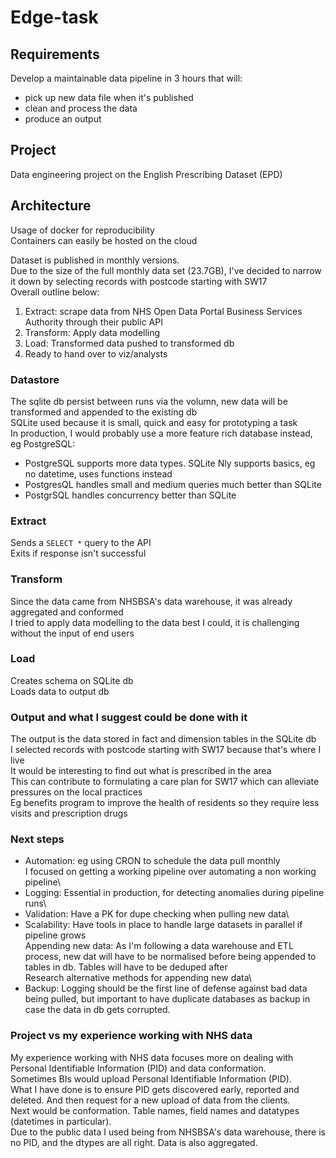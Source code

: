 # Edge-task

## Requirements
Develop a maintainable data pipeline in 3 hours that will:
- pick up new data file when it's published
- clean and process the data
- produce an output

## Project
Data engineering project on the English Prescribing Dataset (EPD)

## Architecture
Usage of docker for reproducibility\
Containers can easily be hosted on the cloud

Dataset is published in monthly versions.\
Due to the size of the full monthly data set (23.7GB), I've decided to narrow it down by selecting records with postcode starting with SW17\
Overall outline below:
1. Extract: scrape data from NHS Open Data Portal Business Services Authority through their public API
2. Transform: Apply data modelling
3. Load: Transformed data pushed to transformed db
4. Ready to hand over to viz/analysts

### Datastore
The sqlite db persist between runs via the volumn, new data will be transformed and appended to the existing db\
SQLite used because it is small, quick and easy for prototyping a task\
In production, I would probably use a more feature rich database instead, eg PostgreSQL:
- PostgreSQL supports more data types. SQLite Nly supports basics, eg no datetime, uses functions instead
- PostgresQL handles small and medium queries much better than SQLite
- PostgrSQL handles concurrency better than SQLite

### Extract
Sends a `SELECT *` query to the API\
Exits if response isn't successful

### Transform
Since the data came from NHSBSA's data warehouse, it was already aggregated and conformed\
I tried to apply data modelling to the data best I could, it is challenging without the input of end users

### Load
Creates schema on SQLite db\
Loads data to output db

### Output and what I suggest could be done with it
The output is the data stored in fact and dimension tables in the SQLite db\
I selected records with postcode starting with SW17 because that's where I live\
It would be interesting to find out what is prescribed in the area\
This can contribute to formulating a care plan for SW17 which can alleviate pressures on the local practices\
Eg benefits program to improve the health of residents so they require less visits and prescription drugs

### Next steps
- Automation: eg using CRON to schedule the data pull monthly\
I focused on getting a working pipeline over automating a non working pipeline\
- Logging: Essential in production, for detecting anomalies during pipeline runs\
- Validation: Have a PK for dupe checking when pulling new data\
- Scalability: Have tools in place to handle large datasets in parallel if pipeline grows\
Appending new data: As I'm following a data warehouse and ETL process, new dat will have to be normalised before being appended to tables in db. Tables will have to be deduped after\
Research alternative methods for appending new data\
- Backup: Logging should be the first line of defense against bad data being pulled, but important to have duplicate databases as backup in case the data in db gets corrupted.

### Project vs my experience working with NHS data
My experience working with NHS data focuses more on dealing with Personal Identifiable Information (PID) and data conformation.\
Sometimes BIs would upload Personal Identifiable Information (PID).\
What I have done is to ensure PID gets discovered early, reported and deleted. And then request for a new upload of data from the clients.\
Next would be conformation. Table names, field names and datatypes (datetimes in particular).\
Due to the public data I used being from NHSBSA's data warehouse, there is no PID, and the dtypes are all right. Data is also aggregated.